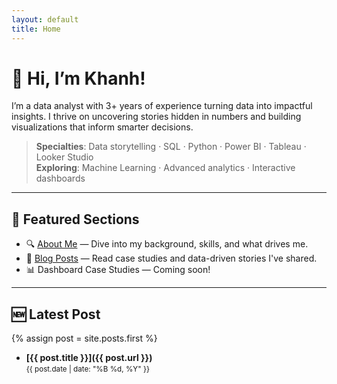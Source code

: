 ```yaml
---
layout: default
title: Home
---
```


# 👋 Hi, I’m Khanh!

I’m a data analyst with 3+ years of experience turning data into impactful insights. I thrive on uncovering stories hidden in numbers and building visualizations that inform smarter decisions.

> **Specialties**: Data storytelling · SQL · Python · Power BI · Tableau · Looker Studio  
> **Exploring**: Machine Learning · Advanced analytics · Interactive dashboards

---

## 📌 Featured Sections

- 🔍 [About Me](about.md) — Dive into my background, skills, and what drives me.
- 📝 [Blog Posts](/posts/) — Read case studies and data-driven stories I've shared.
- 📊 Dashboard Case Studies — Coming soon!

---

## 🆕 Latest Post

{% assign post = site.posts.first %}
- **[{{ post.title }}]({{ post.url }})**  
  <small>{{ post.date | date: "%B %d, %Y" }}</small>
